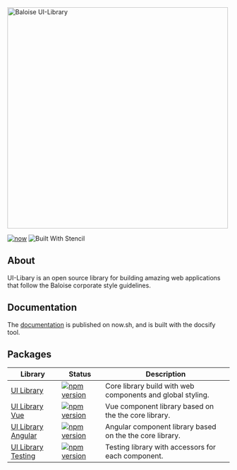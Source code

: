 <a href="https://ui-library.vercel.app" target="blank">
    <img src="https://raw.githubusercontent.com/baloise/ui-library/master/docs/assets/images/banner.svg?sanitize=true" width="500" alt="Baloise UI-Library" />
</a>

<br>

[![now](https://badgen.net/badge/icon/now?icon=now&label)](https://ui-library.vercel.app)
![Built With Stencil](https://img.shields.io/badge/-Built%20With%20Stencil-16161d.svg?logo=data%3Aimage%2Fsvg%2Bxml%3Bbase64%2CPD94bWwgdmVyc2lvbj0iMS4wIiBlbmNvZGluZz0idXRmLTgiPz4KPCEtLSBHZW5lcmF0b3I6IEFkb2JlIElsbHVzdHJhdG9yIDE5LjIuMSwgU1ZHIEV4cG9ydCBQbHVnLUluIC4gU1ZHIFZlcnNpb246IDYuMDAgQnVpbGQgMCkgIC0tPgo8c3ZnIHZlcnNpb249IjEuMSIgaWQ9IkxheWVyXzEiIHhtbG5zPSJodHRwOi8vd3d3LnczLm9yZy8yMDAwL3N2ZyIgeG1sbnM6eGxpbms9Imh0dHA6Ly93d3cudzMub3JnLzE5OTkveGxpbmsiIHg9IjBweCIgeT0iMHB4IgoJIHZpZXdCb3g9IjAgMCA1MTIgNTEyIiBzdHlsZT0iZW5hYmxlLWJhY2tncm91bmQ6bmV3IDAgMCA1MTIgNTEyOyIgeG1sOnNwYWNlPSJwcmVzZXJ2ZSI%2BCjxzdHlsZSB0eXBlPSJ0ZXh0L2NzcyI%2BCgkuc3Qwe2ZpbGw6I0ZGRkZGRjt9Cjwvc3R5bGU%2BCjxwYXRoIGNsYXNzPSJzdDAiIGQ9Ik00MjQuNywzNzMuOWMwLDM3LjYtNTUuMSw2OC42LTkyLjcsNjguNkgxODAuNGMtMzcuOSwwLTkyLjctMzAuNy05Mi43LTY4LjZ2LTMuNmgzMzYuOVYzNzMuOXoiLz4KPHBhdGggY2xhc3M9InN0MCIgZD0iTTQyNC43LDI5Mi4xSDE4MC40Yy0zNy42LDAtOTIuNy0zMS05Mi43LTY4LjZ2LTMuNkgzMzJjMzcuNiwwLDkyLjcsMzEsOTIuNyw2OC42VjI5Mi4xeiIvPgo8cGF0aCBjbGFzcz0ic3QwIiBkPSJNNDI0LjcsMTQxLjdIODcuN3YtMy42YzAtMzcuNiw1NC44LTY4LjYsOTIuNy02OC42SDMzMmMzNy45LDAsOTIuNywzMC43LDkyLjcsNjguNlYxNDEuN3oiLz4KPC9zdmc%2BCg%3D%3D&colorA=16161d&style=flat-square)

## About

UI-Libary is an open source library for building amazing web applications that follow the Baloise corporate style guidelines.

## Documentation

The [documentation](https://ui-library.vercel.app) is published on now.sh, and is built with the docsify tool.

## Packages

| Library                                                                                        | Status                                                                                                                                             | Description                                                |
| ---------------------------------------------------------------------------------------------- | -------------------------------------------------------------------------------------------------------------------------------------------------- | ---------------------------------------------------------- |
| [UI Library](https://ui-library.vercel.app/#/introduction/quick-start)                    | [![npm version](https://badge.fury.io/js/%40baloise%2Fui-library.svg)](https://badge.fury.io/js/%40baloise%2Fui-library)                 | Core library build with web components and global styling. |
| [UI Library Vue](https://ui-library.vercel.app/#/introduction/vue)       | [![npm version](https://badge.fury.io/js/%40baloise%2Fui-library-vue.svg)](https://badge.fury.io/js/%40baloise%2Fui-library-vue)         | Vue component library based on the the core library.       |
| [UI Library Angular](https://ui-library.vercel.app/#/introduction/angular) | [![npm version](https://badge.fury.io/js/%40baloise%2Fui-library-angular.svg)](https://badge.fury.io/js/%40baloise%2Fui-library-angular) | Angular component library based on the the core library.   |
| [UI Library Testing](https://ui-library.vercel.app/#/testing/installation)                | [![npm version](https://badge.fury.io/js/%40baloise%2Fui-library-testing.svg)](https://badge.fury.io/js/%40baloise%2Fui-library-testing) | Testing library with accessors for each component.         |
